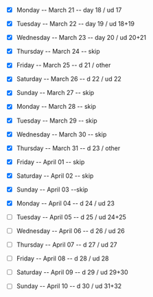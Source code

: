 - [x] Monday -- March 21 -- day 18 / ud 17
- [x] Tuesday -- March 22 -- day 19 / ud 18+19
- [x] Wednesday -- March 23 -- day 20 / ud 20+21
- [x] Thursday -- March 24 -- skip
- [x] Friday -- March 25 -- d 21 / other
- [x] Saturday -- March 26 -- d 22 / ud 22
- [x] Sunday -- March 27 -- skip

- [x] Monday -- March 28 -- skip
- [x] Tuesday -- March 29 -- skip
- [x] Wednesday -- March 30 -- skip
- [x] Thursday -- March 31 -- d 23 / other
- [x] Friday -- April 01  -- skip
- [x] Saturday -- April 02 -- skip
- [x] Sunday -- April 03 --skip

- [x] Monday -- April 04 -- d 24 / ud 23
- [ ] Tuesday -- April 05 -- d 25 / ud 24+25
- [ ] Wednesday -- April 06 -- d 26 / ud 26
- [ ] Thursday -- April 07 -- d 27 / ud 27
- [ ] Friday -- April 08 -- d 28 / ud 28
- [ ] Saturday -- April 09 -- d 29 / ud 29+30 
- [ ] Sunday -- April 10 -- d 30 / ud 31+32